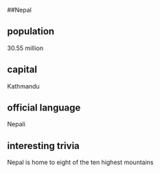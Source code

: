 ##Nepal
## population
30.55 million

## capital
Kathmandu
 
## official language
Nepali

## interesting trivia
Nepal is home to eight of the ten highest mountains



